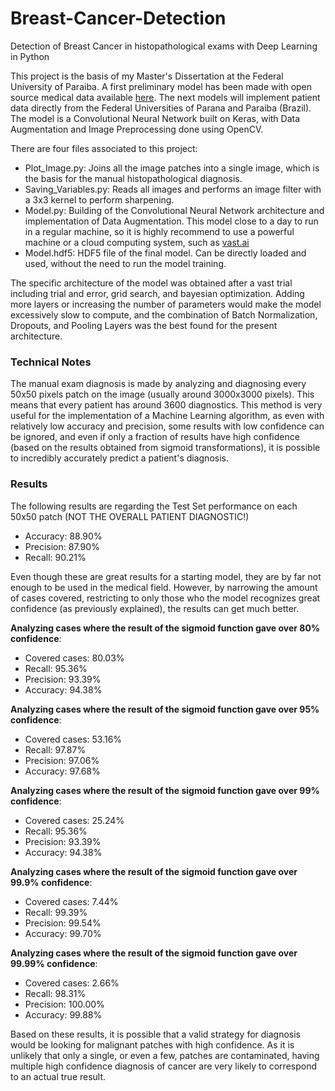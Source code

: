 # Breast-Cancer-Detection
Detection of Breast Cancer in histopathological exams with Deep Learning in Python

This project is the basis of my Master's Dissertation at the Federal University of Paraiba. A first preliminary model has been made with open source medical data available [here](https://www.kaggle.com/paultimothymooney/breast-histopathology-images). The next models will implement patient data directly from the Federal Universities of Parana and Paraiba (Brazil). The model is a Convolutional Neural Network built on Keras, with Data Augmentation and Image Preprocessing done using OpenCV.

There are four files associated to this project:

* Plot_Image.py: Joins all the image patches into a single image, which is the basis for the manual histopathological diagnosis.
* Saving_Variables.py: Reads all images and performs an image filter with a 3x3 kernel to perform sharpening.
* Model.py: Building of the Convolutional Neural Network architecture and implementation of Data Augmentation. This model close to a day to run in a regular machine, so it is highly recommend to use a powerful machine or a cloud computing system, such as [vast.ai](https://vast.ai/)
* Model.hdf5: HDF5 file of the final model. Can be directly loaded and used, without the need to run the model training.

The specific architecture of the model was obtained after a vast trial including trial and error, grid search, and bayesian optimization. Adding more layers or increasing the number of parameters would make the model excessively slow to compute, and the combination of Batch Normalization, Dropouts, and Pooling Layers was the best found for the present architecture.

### Technical Notes

The manual exam diagnosis is made by analyzing and diagnosing every 50x50 pixels patch on the image (usually around 3000x3000 pixels). This means that every patient has around 3600 diagnostics. This method is very useful for the implementation of a Machine Learning algorithm, as even with relatively low accuracy and precision, some results with low confidence can be ignored, and even if only a fraction of results have high confidence (based on the results obtained from sigmoid transformations), it is possible to incredibly accurately predict a patient's diagnosis.

### Results

The following results are regarding the Test Set performance on each 50x50 patch (NOT THE OVERALL PATIENT DIAGNOSTIC!)

* Accuracy: 88.90%
* Precision: 87.90%
* Recall: 90.21%

Even though these are great results for a starting model, they are by far not enough to be used in the medical field. However, by narrowing the amount of cases covered, restricting to only those who the model recognizes great confidence (as previously explained), the results can get much better.

**Analyzing cases where the result of the sigmoid function gave over 80% confidence**:

* Covered cases: 80.03%
* Recall: 95.36%
* Precision: 93.39%
* Accuracy: 94.38%

**Analyzing cases where the result of the sigmoid function gave over 95% confidence**:

* Covered cases: 53.16%
* Recall: 97.87%
* Precision: 97.06%
* Accuracy: 97.68%

**Analyzing cases where the result of the sigmoid function gave over 99% confidence**:

* Covered cases: 25.24%
* Recall: 95.36%
* Precision: 93.39%
* Accuracy: 94.38%


**Analyzing cases where the result of the sigmoid function gave over 99.9% confidence**:

* Covered cases: 7.44%
* Recall: 99.39%
* Precision: 99.54%
* Accuracy: 99.70%

**Analyzing cases where the result of the sigmoid function gave over 99.99% confidence**:

* Covered cases: 2.66%
* Recall: 98.31%
* Precision: 100.00%
* Accuracy: 99.88%

Based on these results, it is possible that a valid strategy for diagnosis would be looking for malignant patches with high confidence. As it is unlikely that only a single, or even a few, patches are contaminated, having multiple high confidence diagnosis of cancer are very likely to correspond to an actual true result.
